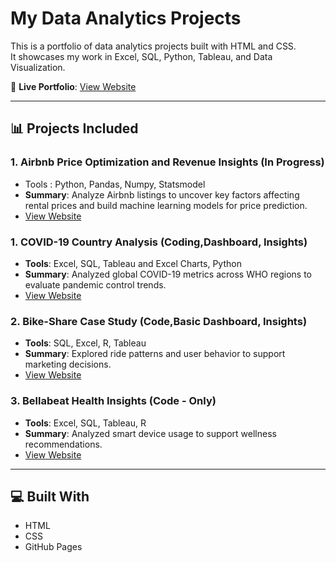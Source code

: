 # My Data Analytics Projects

This is a portfolio of data analytics projects built with HTML and CSS.  
It showcases my work in Excel, SQL, Python, Tableau, and Data Visualization.

🔗 **Live Portfolio**: [View Website](https://dataprofessional2.github.io/My_Analytics_Projects/)

---

## 📊 Projects Included

### 1. Airbnb Price Optimization and Revenue Insights (In Progress)
- Tools : Python, Pandas, Numpy, Statsmodel
- **Summary**: Analyze Airbnb listings to uncover key factors affecting rental prices and build machine learning models for price prediction.
-  [View Website](https://github.com/Dataprofessional2/Adv_Project)
  
### 1. COVID-19 Country Analysis (Coding,Dashboard, Insights)
- **Tools**: Excel, SQL, Tableau and Excel Charts, Python
- **Summary**: Analyzed global COVID-19 metrics across WHO regions to evaluate pandemic control trends.
-  [View Website](https://github.com/Dataprofessional2/Covid_19_Analysis)

### 2. Bike-Share Case Study (Code,Basic Dashboard, Insights)
- **Tools**: SQL, Excel, R, Tableau
- **Summary**: Explored ride patterns and user behavior to support marketing decisions.
-  [View Website](https://github.com/Dataprofessional2/GOOGLE-DATA-ANALYTICS)
  
### 3. Bellabeat Health Insights (Code - Only)
- **Tools**: Excel, SQL, Tableau, R
- **Summary**: Analyzed smart device usage to support wellness recommendations.
-  [View Website](https://github.com/Dataprofessional2/Bellabeat_Analysis)

---

## 💻 Built With
- HTML
- CSS
- GitHub Pages
